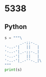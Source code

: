 # 5338

## Python

```python
s = """\
       _.-;;-._
'-..-'|   ||   |
'-..-'|_.-;;-._|
'-..-'|   ||   |
'-..-'|_.-''-._|\
"""
print(s)
```
